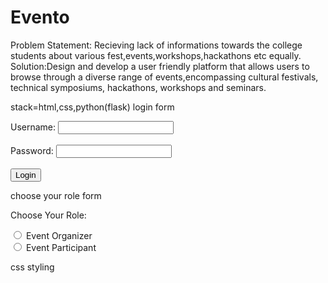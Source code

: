 # Evento

Problem Statement: Recieving lack of informations towards the college students about various fest,events,workshops,hackathons etc equally.
Solution:Design and develop a user friendly platform that allows users to browse through a diverse range of events,encompassing cultural festivals, technical symposiums, hackathons, workshops and seminars.



stack=html,css,python(flask)
login form
<form id="loginForm" action="/login" method="post">
    <label for="username">Username:</label>
    <input type="text" id="username" name="username" required><br><br>
    <label for="password">Password:</label>
    <input type="password" id="password" name="password" required><br><br>
    <button type="submit">Login</button>
</form>

choose your role form
<div>
    <p>Choose Your Role:</p>
    <input type="radio" id="organizer" name="role" value="organizer" required>
    <label for="organizer">Event Organizer</label><br>
    <input type="radio" id="participant" name="role" value="participant" required>
    <label for="participant">Event Participant</label><br>
</div>

css styling
<link rel="stylesheet" href="style.css">
<link rel="stylesheet" href="part.css">
